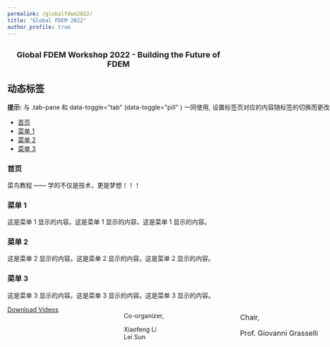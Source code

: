 ```yaml
---
permalink: /globalfdem2022/
title: "Global FDEM 2022"
author_profile: true
---
```


<style>
  table {
    table-layout: fixed;
    width: 1000px;
  }

  th, td {
    width: 200px;
    word-wrap: break-word;
  }
</style>



<center><h2><font size ="4">Global FDEM Workshop 2022 - Building the Future of FDEM</font></h2></center>



<html>
<meta charset="utf-8">
<title>Bootstrap 实例 - 标签页与胶囊式标签页</title>
<link rel="stylesheet" href="https://formden.com/static/assets/demos/bootstrap-iso/bootstrap-iso/bootstrap-iso.css">
<script src="https://cdn.staticfile.org/jquery/2.1.1/jquery.min.js"></script>
<script src="https://cdn.staticfile.org/twitter-bootstrap/3.3.7/js/bootstrap.min.js"></script>

<body>
<div class="bootstrap-iso" style="width:800">
<div class="container">
  <h2>动态标签</h2>
  <p><strong>提示:</strong> 与 .tab-pane 和 data-toggle="tab" (data-toggle="pill" ) 一同使用, 设置标签页对应的内容随标签的切换而更改。</p>
  <ul class="nav nav-tabs">
    <li class="active"><a data-toggle="tab" href="#home">首页</a></li>
    <li><a data-toggle="tab" href="#menu1">菜单 1</a></li>
    <li><a data-toggle="tab" href="#menu2">菜单 2</a></li>
    <li><a data-toggle="tab" href="#menu3">菜单 3</a></li>
  </ul>

  <div class="tab-content">
    <div id="home" class="tab-pane fade in active">
      <h3>首页</h3>
      <p>菜鸟教程 —— 学的不仅是技术，更是梦想！！！</p>
    </div>
    <div id="menu1" class="tab-pane fade">
      <h3>菜单 1</h3>
      <p>这是菜单 1 显示的内容。这是菜单 1 显示的内容。这是菜单 1 显示的内容。</p>
    </div>
    <div id="menu2" class="tab-pane fade">
      <h3>菜单 2</h3>
      <p>这是菜单 2 显示的内容。这是菜单 2 显示的内容。这是菜单 2 显示的内容。</p>
    </div>
    <div id="menu3" class="tab-pane fade">
      <h3>菜单 3</h3>
      <p>这是菜单 3 显示的内容。这是菜单 3 显示的内容。这是菜单 3 显示的内容。</p>
    </div>
  </div>
</div>
</div>

</body>
</html>







<link rel="stylesheet" href="https://cdn.staticfile.org/twitter-bootstrap/3.3.7/
css/bootstrap.min.css">
<div class="container">
  <div style="width:800px;text-align:justify;">
    <div style="width:33%;float:left;">
        <a button type="button" class="btn btn-info btn-lg active" href="https://geogroup.utoronto.ca/global-fdem-2022/global-fdem-2022-download-page">Download Videos</button></a>
    </div>
    <div style="width:33%;height:400px;float:left;">
        <p>Co-organizer,</p><p>Xiaofeng Li<br />Lei Sun</p>	
    </div>
	<div style="width:33%;height:400px;float:left;">
        <p style="font-size: 16.184px;" align="left">Chair,</p><p style="font-size: 16.184px;">Prof. Giovanni Grasselli</p>
    </div>
  </div>
</div>
